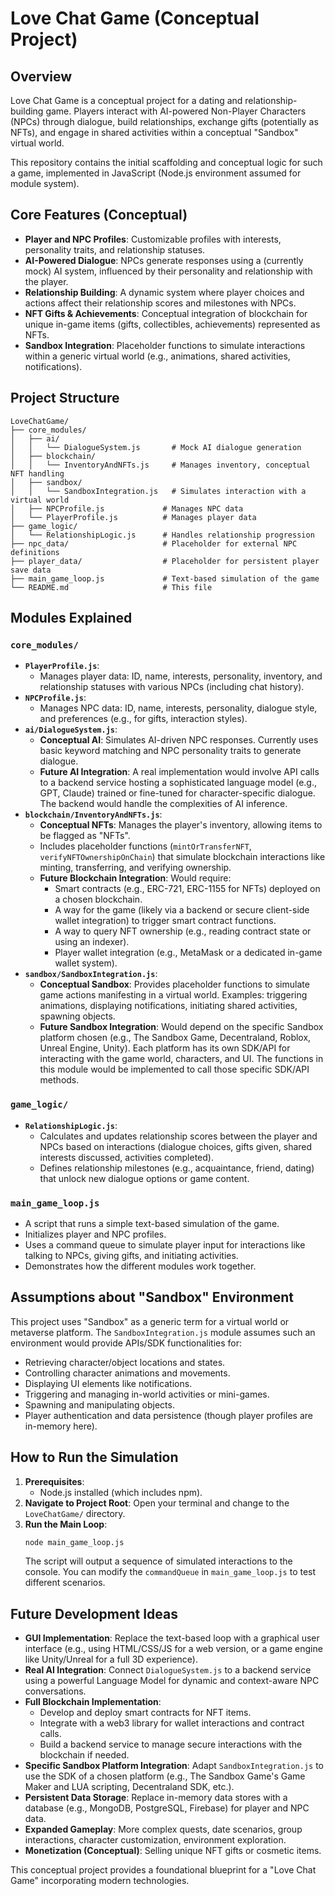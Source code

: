 # Love Chat Game (Conceptual Project)

## Overview

Love Chat Game is a conceptual project for a dating and relationship-building game. Players interact with AI-powered Non-Player Characters (NPCs) through dialogue, build relationships, exchange gifts (potentially as NFTs), and engage in shared activities within a conceptual "Sandbox" virtual world.

This repository contains the initial scaffolding and conceptual logic for such a game, implemented in JavaScript (Node.js environment assumed for module system).

## Core Features (Conceptual)

*   **Player and NPC Profiles**: Customizable profiles with interests, personality traits, and relationship statuses.
*   **AI-Powered Dialogue**: NPCs generate responses using a (currently mock) AI system, influenced by their personality and relationship with the player.
*   **Relationship Building**: A dynamic system where player choices and actions affect their relationship scores and milestones with NPCs.
*   **NFT Gifts & Achievements**: Conceptual integration of blockchain for unique in-game items (gifts, collectibles, achievements) represented as NFTs.
*   **Sandbox Integration**: Placeholder functions to simulate interactions within a generic virtual world (e.g., animations, shared activities, notifications).

## Project Structure

```
LoveChatGame/
├── core_modules/
│   ├── ai/
│   │   └── DialogueSystem.js       # Mock AI dialogue generation
│   ├── blockchain/
│   │   └── InventoryAndNFTs.js     # Manages inventory, conceptual NFT handling
│   ├── sandbox/
│   │   └── SandboxIntegration.js   # Simulates interaction with a virtual world
│   ├── NPCProfile.js             # Manages NPC data
│   └── PlayerProfile.js          # Manages player data
├── game_logic/
│   └── RelationshipLogic.js      # Handles relationship progression
├── npc_data/                     # Placeholder for external NPC definitions
├── player_data/                  # Placeholder for persistent player save data
├── main_game_loop.js             # Text-based simulation of the game
└── README.md                     # This file
```

## Modules Explained

### `core_modules/`

*   **`PlayerProfile.js`**:
    *   Manages player data: ID, name, interests, personality, inventory, and relationship statuses with various NPCs (including chat history).
*   **`NPCProfile.js`**:
    *   Manages NPC data: ID, name, interests, personality, dialogue style, and preferences (e.g., for gifts, interaction styles).
*   **`ai/DialogueSystem.js`**:
    *   **Conceptual AI**: Simulates AI-driven NPC responses. Currently uses basic keyword matching and NPC personality traits to generate dialogue.
    *   **Future AI Integration**: A real implementation would involve API calls to a backend service hosting a sophisticated language model (e.g., GPT, Claude) trained or fine-tuned for character-specific dialogue. The backend would handle the complexities of AI inference.
*   **`blockchain/InventoryAndNFTs.js`**:
    *   **Conceptual NFTs**: Manages the player's inventory, allowing items to be flagged as "NFTs".
    *   Includes placeholder functions (`mintOrTransferNFT`, `verifyNFTOwnershipOnChain`) that simulate blockchain interactions like minting, transferring, and verifying ownership.
    *   **Future Blockchain Integration**: Would require:
        *   Smart contracts (e.g., ERC-721, ERC-1155 for NFTs) deployed on a chosen blockchain.
        *   A way for the game (likely via a backend or secure client-side wallet integration) to trigger smart contract functions.
        *   A way to query NFT ownership (e.g., reading contract state or using an indexer).
        *   Player wallet integration (e.g., MetaMask or a dedicated in-game wallet system).
*   **`sandbox/SandboxIntegration.js`**:
    *   **Conceptual Sandbox**: Provides placeholder functions to simulate game actions manifesting in a virtual world. Examples: triggering animations, displaying notifications, initiating shared activities, spawning objects.
    *   **Future Sandbox Integration**: Would depend on the specific Sandbox platform chosen (e.g., The Sandbox Game, Decentraland, Roblox, Unreal Engine, Unity). Each platform has its own SDK/API for interacting with the game world, characters, and UI. The functions in this module would be implemented to call those specific SDK/API methods.

### `game_logic/`

*   **`RelationshipLogic.js`**:
    *   Calculates and updates relationship scores between the player and NPCs based on interactions (dialogue choices, gifts given, shared interests discussed, activities completed).
    *   Defines relationship milestones (e.g., acquaintance, friend, dating) that unlock new dialogue options or game content.

### `main_game_loop.js`

*   A script that runs a simple text-based simulation of the game.
*   Initializes player and NPC profiles.
*   Uses a command queue to simulate player input for interactions like talking to NPCs, giving gifts, and initiating activities.
*   Demonstrates how the different modules work together.

## Assumptions about "Sandbox" Environment

This project uses "Sandbox" as a generic term for a virtual world or metaverse platform. The `SandboxIntegration.js` module assumes such an environment would provide APIs/SDK functionalities for:

*   Retrieving character/object locations and states.
*   Controlling character animations and movements.
*   Displaying UI elements like notifications.
*   Triggering and managing in-world activities or mini-games.
*   Spawning and manipulating objects.
*   Player authentication and data persistence (though player profiles are in-memory here).

## How to Run the Simulation

1.  **Prerequisites**:
    *   Node.js installed (which includes npm).
2.  **Navigate to Project Root**:
    Open your terminal and change to the `LoveChatGame/` directory.
3.  **Run the Main Loop**:
    ```bash
    node main_game_loop.js
    ```
    The script will output a sequence of simulated interactions to the console. You can modify the `commandQueue` in `main_game_loop.js` to test different scenarios.

## Future Development Ideas

*   **GUI Implementation**: Replace the text-based loop with a graphical user interface (e.g., using HTML/CSS/JS for a web version, or a game engine like Unity/Unreal for a full 3D experience).
*   **Real AI Integration**: Connect `DialogueSystem.js` to a backend service using a powerful Language Model for dynamic and context-aware NPC conversations.
*   **Full Blockchain Implementation**:
    *   Develop and deploy smart contracts for NFT items.
    *   Integrate with a web3 library for wallet interactions and contract calls.
    *   Build a backend service to manage secure interactions with the blockchain if needed.
*   **Specific Sandbox Platform Integration**: Adapt `SandboxIntegration.js` to use the SDK of a chosen platform (e.g., The Sandbox Game's Game Maker and LUA scripting, Decentraland SDK, etc.).
*   **Persistent Data Storage**: Replace in-memory data stores with a database (e.g., MongoDB, PostgreSQL, Firebase) for player and NPC data.
*   **Expanded Gameplay**: More complex quests, date scenarios, group interactions, character customization, environment exploration.
*   **Monetization (Conceptual)**: Selling unique NFT gifts or cosmetic items.

This conceptual project provides a foundational blueprint for a "Love Chat Game" incorporating modern technologies.
